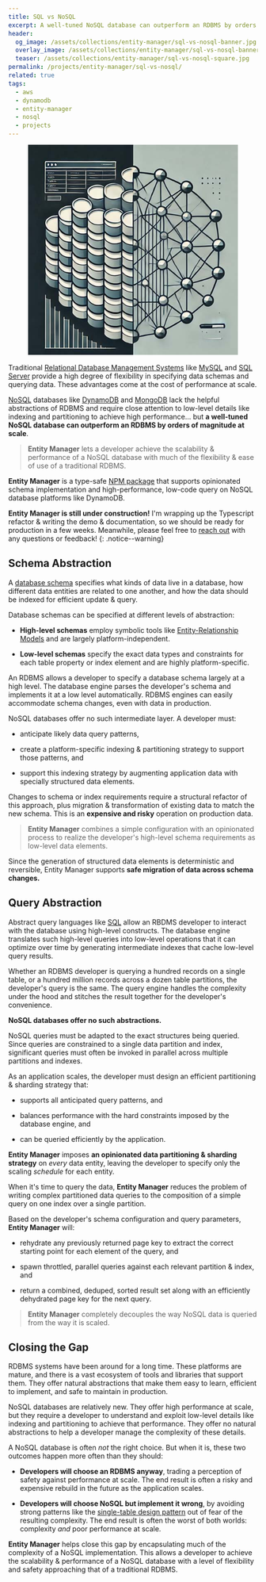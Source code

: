 ```yaml
---
title: SQL vs NoSQL
excerpt: A well-tuned NoSQL database can outperform an RDBMS by orders of magnitude at scale... but not for free! **Entity Manager** helps close the gap.
header:
  og_image: /assets/collections/entity-manager/sql-vs-nosql-banner.jpg
  overlay_image: /assets/collections/entity-manager/sql-vs-nosql-banner-half.jpg
  teaser: /assets/collections/entity-manager/sql-vs-nosql-square.jpg
permalink: /projects/entity-manager/sql-vs-nosql/
related: true
tags:
  - aws
  - dynamodb
  - entity-manager
  - nosql
  - projects
---
```


<figure class="align-left drop-image">
    <img src="/assets/collections/entity-manager/sql-vs-nosql-square.jpg">
</figure>

Traditional [Relational Database Management Systems](https://en.wikipedia.org/wiki/Relational_database) like [MySQL](https://www.mysql.com/) and [SQL Server](https://www.microsoft.com/en-us/sql-server) provide a high degree of flexibility in specifying data schemas and querying data. These advantages come at the cost of performance at scale.

[NoSQL](https://en.wikipedia.org/wiki/NoSQL) databases like [DynamoDB](https://aws.amazon.com/dynamodb/) and [MongoDB](https://www.mongodb.com/) lack the helpful abstractions of RDBMS and require close attention to low-level details like indexing and partitioning to achieve high performance... but **a well-tuned NoSQL database can outperform an RDBMS by orders of magnitude at scale**.

> **Entity Manager** lets a developer achieve the scalability & performance of a NoSQL database with much of the flexibility & ease of use of a traditional RDBMS.

**Entity Manager** is a type-safe [NPM package](https://npmjs.com/karmaniverous/entity-manager) that supports opinionated schema implementation and high-performance, low-code query on NoSQL database platforms like DynamoDB.

**Entity Manager is still under construction!** I'm wrapping up the Typescript refactor & writing the demo & documentation, so we should be ready for production in a few weeks. Meanwhile, please feel free to [reach out](https://github.com/karmaniverous/entity-manager/discussions/) with any questions or feedback!
{: .notice--warning}

## Schema Abstraction

A [database schema](https://en.wikipedia.org/wiki/Database_schema) specifies what kinds of data live in a database, how different data entities are related to one another, and how the data should be indexed for efficient update & query.

Database schemas can be specified at different levels of abstraction:

- **High-level schemas** employ symbolic tools like [Entity-Relationship Models](https://en.wikipedia.org/wiki/Entity%E2%80%93relationship_model) and are largely platform-independent.

- **Low-level schemas** specify the exact data types and constraints for each table property or index element and are highly platform-specific.

An RDBMS allows a developer to specify a database schema largely at a high level. The database engine parses the developer's schema and implements it at a low level automatically. RDBMS engines can easily accommodate schema changes, even with data in production.

NoSQL databases offer no such intermediate layer. A developer must:

- anticipate likely data query patterns,

- create a platform-specific indexing & partitioning strategy to support those patterns, and

- support this indexing strategy by augmenting application data with specially structured data elements.

Changes to schema or index requirements require a structural refactor of this approach, plus migration & transformation of existing data to match the new schema. This is an **expensive and risky** operation on production data.

> **Entity Manager** combines a simple configuration with an opinionated process to realize the developer's high-level schema requirements as low-level data elements.

Since the generation of structured data elements is deterministic and reversible, Entity Manager supports **safe migration of data across schema changes.**

## Query Abstraction

Abstract query languages like [SQL](https://en.wikipedia.org/wiki/SQL) allow an RBDMS developer to interact with the database using high-level constructs. The database engine translates such high-level queries into low-level operations that it can optimize over time by generating intermediate indexes that cache low-level query results.

Whether an RDBMS developer is querying a hundred records on a single table, or a hundred million records across a dozen table partitions, the developer's query is the same. The query engine handles the complexity under the hood and stitches the result together for the developer's convenience.

**NoSQL databases offer no such abstractions.**

NoSQL queries must be adapted to the exact structures being queried. Since queries are constrained to a single data partition and index, significant queries must often be invoked in parallel across multiple partitions and indexes.

As an application scales, the developer must design an efficient partitioning & sharding strategy that:

- supports all anticipated query patterns, and

- balances performance with the hard constraints imposed by the database engine, and

- can be queried efficiently by the application.

**Entity Manager** imposes **an opinionated data partitioning & sharding strategy** on _every_ data entity, leaving the developer to specify only the scaling _schedule_ for each entity.

When it's time to query the data, **Entity Manager** reduces the problem of writing complex partitioned data queries to the composition of a simple query on one index over a single partition.

Based on the developer's schema configuration and query parameters, **Entity Manager** will:

- rehydrate any previously returned page key to extract the correct starting point for each element of the query, and

- spawn throttled, parallel queries against each relevant partition & index, and

- return a combined, deduped, sorted result set along with an efficiently dehydrated page key for the next query.

> **Entity Manager** completely decouples the way NoSQL data is queried from the way it is scaled.

## Closing the Gap

RDBMS systems have been around for a long time. These platforms are mature, and there is a vast ecosystem of tools and libraries that support them. They offer natural abstractions that make them easy to learn, efficient to implement, and safe to maintain in production.

NoSQL databases are relatively new. They offer high performance at scale, but they require a developer to understand and exploit low-level details like indexing and partitioning to achieve that performance. They offer no natural abstractions to help a developer manage the complexity of these details.

A NoSQL database is often _not_ the right choice. But when it is, these two outcomes happen more often than they should:

- **Developers will choose an RDBMS anyway**, trading a perception of safety against performance at scale. The end result is often a risky and expensive rebuild in the future as the application scales.

- **Developers will choose NoSQL but implement it wrong**, by avoiding strong patterns like the [single-table design pattern](https://aws.amazon.com/blogs/compute/creating-a-single-table-design-with-amazon-dynamodb/) out of fear of the resulting complexity. The end result is often the worst of both worlds: complexity _and_ poor performance at scale.

**Entity Manager** helps close this gap by encapsulating much of the complexity of a NoSQL implementation. This allows a developer to achieve the scalability & performance of a NoSQL database with a level of flexibility and safety approaching that of a traditional RDBMS.
